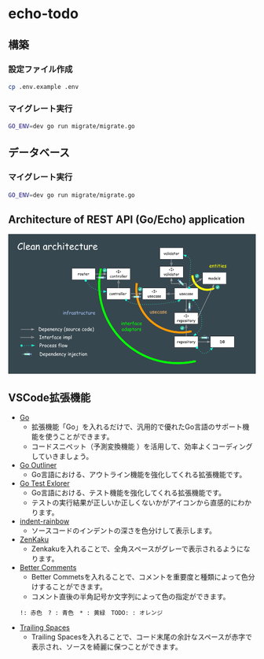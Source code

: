 # echo-todo

## 構築

### 設定ファイル作成
``` bash
cp .env.example .env
```

### マイグレート実行
``` bash
GO_ENV=dev go run migrate/migrate.go
```

## データベース
### マイグレート実行
``` bash
GO_ENV=dev go run migrate/migrate.go
```

<h2 id="architecture">Architecture of REST API (Go/Echo) application</h2>

<img src="./architecture.png" width="700px"/>

## VSCode拡張機能
- [Go](https://marketplace.visualstudio.com/items?itemName=golang.Go)
  - 拡張機能「Go」を入れるだけで、汎用的で優れたGo言語のサポート機能を使うことができます。
  - コードスニペット（予測変換機能 ）を活用して、効率よくコーディングしていきましょう。
- [Go Outliner](https://marketplace.visualstudio.com/items?itemName=766b.go-outliner)
  - Go言語における、アウトライン機能を強化してくれる拡張機能です。
- [Go Test Exlorer](https://marketplace.visualstudio.com/items?itemName=premparihar.gotestexplorer)
  - Go言語における、テスト機能を強化してくれる拡張機能です。
  - テストの実行結果が正しいか正しくないかがアイコンから直感的にわかります。
- [ indent-rainbow](https://marketplace.visualstudio.com/items?itemName=oderwat.indent-rainbow)
  - ソースコードのインデントの深さを色分けして表示します。
- [ZenKaku](https://marketplace.visualstudio.com/items?itemName=mosapride.zenkaku)
  - Zenkakuを入れることで、全角スペースがグレーで表示されるようになります。
- [Better Comments](https://marketplace.visualstudio.com/items?itemName=aaron-bond.better-comments)
  - Better Commetsを入れることで、コメントを重要度と種類によって色分けすることができます。
  - コメント直後の半角記号か文字列によって色の指定ができます。
  ```
  !: 赤色　? : 青色　* : 黄緑　TODO: : オレンジ
  ```
- [Trailing Spaces](https://marketplace.visualstudio.com/items?itemName=shardulm94.trailing-spaces)
  - Trailing Spacesを入れることで、コード末尾の余計なスペースが赤字で表示され、ソースを綺麗に保つことができます。
